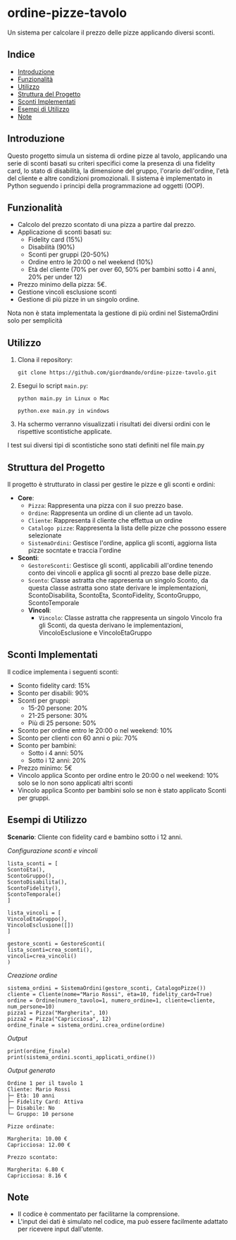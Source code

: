 # ordine-pizze-tavolo
Un sistema per calcolare il prezzo delle pizze applicando diversi sconti.

## Indice

- [Introduzione](#introduzione)
- [Funzionalità](#funzionalità)
- [Utilizzo](#utilizzo)
- [Struttura del Progetto](#struttura-del-progetto)
- [Sconti Implementati](#sconti-implementati)
- [Esempi di Utilizzo](#esempi-di-utilizzo)
- [Note](#note)

## Introduzione

Questo progetto simula un sistema di ordine pizze al tavolo, applicando una serie di sconti basati su criteri specifici come la presenza di una fidelity card, lo stato di disabilità, la dimensione del gruppo, l'orario dell'ordine, l'età del cliente e altre condizioni promozionali. Il sistema è implementato in Python seguendo i principi della programmazione ad oggetti (OOP).

## Funzionalità

- Calcolo del prezzo scontato di una pizza a partire dal prezzo.
- Applicazione di sconti basati su:
    - Fidelity card (15%)
    - Disabilità (90%)
    - Sconti per gruppi (20-50%)
    - Ordine entro le 20:00 o nel weekend (10%)
    - Età del cliente (70% per over 60, 50% per bambini sotto i 4 anni, 20% per under 12)
- Prezzo minimo della pizza: 5€.
- Gestione vincoli esclusione sconti
- Gestione di più pizze in un singolo ordine.

Nota non è stata implementata la gestione di più ordini nel SistemaOrdini solo per semplicità

## Utilizzo

1.  Clona il repository:
    ```
    git clone https://github.com/giordmando/ordine-pizze-tavolo.git
    ```
2.  Esegui lo script `main.py`:
    ```
    python main.py in Linux o Mac
    ```
    ```
    python.exe main.py in windows
    ```
3.  Ha schermo verranno visualizzati i risultati dei diversi ordini con le rispettive scontistiche applicate.

I test sui diversi tipi di scontistiche sono stati definiti nel file main.py

## Struttura del Progetto

Il progetto è strutturato in classi per gestire le pizze e gli sconti e ordini:
- **Core**:
    - `Pizza`: Rappresenta una pizza con il suo prezzo base.
    - `Ordine`: Rappresenta un ordine di un cliente ad un tavolo.
    - `Cliente`: Rappresenta il cliente che effettua un ordine
    - `Catalogo pizze`: Rappresenta la lista delle pizze che possono essere selezionate
    - `SistemaOrdini`: Gestisce l'ordine, applica gli sconti, aggiorna lista pizze socntate e traccia l'ordine
- **Sconti**:
    - `GestoreSconti`: Gestisce gli sconti, applicabili all'ordine tenendo conto dei vincoli e applica gli socnti al prezzo base delle pizze.
    - `Sconto`: Classe astratta che rappresenta un singolo Sconto, da questa classe astratta sono state derivare le implementazioni, ScontoDisabilita, ScontoEta, ScontoFidelity, ScontoGruppo, ScontoTemporale
    - **Vincoli**:
        - `Vincolo`: Classe astratta che rappresenta un singolo Vincolo fra gli Sconti, da questa derivano le implementazioni, VincoloEsclusione e VincoloEtaGruppo

## Sconti Implementati

Il codice implementa i seguenti sconti:

*   Sconto fidelity card: 15%
*   Sconto per disabili: 90%
*   Sconti per gruppi:
    *   15-20 persone: 20%
    *   21-25 persone: 30%
    *   Più di 25 persone: 50%
*   Sconto per ordine entro le 20:00 o nel weekend: 10%
*   Sconto per clienti con 60 anni o più: 70%
*   Sconto per bambini:
    *   Sotto i 4 anni: 50%
    *   Sotto i 12 anni: 20%
*   Prezzo minimo: 5€
*   Vincolo applica Sconto per ordine entro le 20:00 o nel weekend: 10% solo se lo non sono applicati altri sconti
*   Vincolo applica Sconto per bambini solo se non è stato applicato Sconti per gruppi.

## Esempi di Utilizzo

**Scenario**: Cliente con fidelity card e bambino sotto i 12 anni.

*Configurazione sconti e vincoli*

	lista_sconti = [
	ScontoEta(),
	ScontoGruppo(),
	ScontoDisabilita(),
	ScontoFidelity(),
	ScontoTemporale()
	]
	
	lista_vincoli = [
	VincoloEtaGruppo(),
	VincoloEsclusione([])
	]
	
	gestore_sconti = GestoreSconti(
	lista_sconti=crea_sconti(),
	vincoli=crea_vincoli()
	)

*Creazione ordine*

	sistema_ordini = SistemaOrdini(gestore_sconti, CatalogoPizze())
	cliente = Cliente(nome="Mario Rossi", eta=10, fidelity_card=True)
	ordine = Ordine(numero_tavolo=1, numero_ordine=1, cliente=cliente, num_persone=10)
	pizza1 = Pizza("Margherita", 10)
	pizza2 = Pizza("Capricciosa", 12)
	ordine_finale = sistema_ordini.crea_ordine(ordine)

*Output*

	print(ordine_finale)
	print(sistema_ordini.sconti_applicati_ordine())

*Output generato*

	Ordine 1 per il tavolo 1
	Cliente: Mario Rossi
	├─ Età: 10 anni
	├─ Fidelity Card: Attiva
	├─ Disabile: No
	└─ Gruppo: 10 persone
	
	Pizze ordinate:
	
	Margherita: 10.00 €
	Capricciosa: 12.00 €
	
	Prezzo scontato:
	
	Margherita: 6.80 €
	Capricciosa: 8.16 € 


## Note

*   Il codice è commentato per facilitarne la comprensione.
*   L'input dei dati è simulato nel codice, ma può essere facilmente adattato per ricevere input dall'utente.
